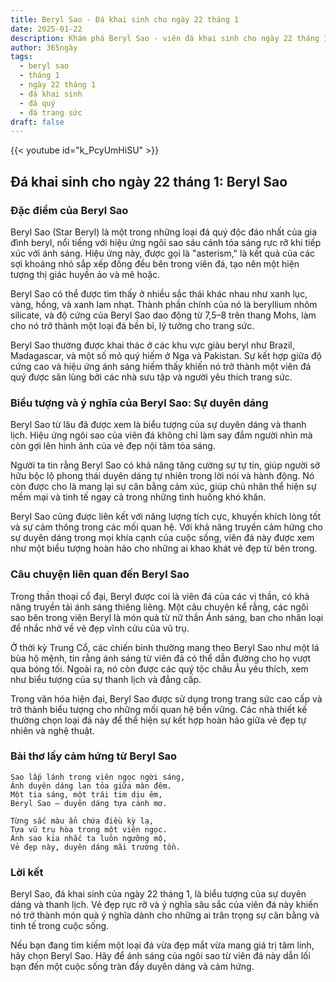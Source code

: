 ```yaml
---
title: Beryl Sao - Đá khai sinh cho ngày 22 tháng 1
date: 2025-01-22
description: Khám phá Beryl Sao - viên đá khai sinh cho ngày 22 tháng 1, biểu tượng của Sự duyên dáng. Cùng tìm hiểu ý nghĩa sâu sắc của viên đá độc đáo này.
author: 365ngày
tags:
  - beryl sao
  - tháng 1
  - ngày 22 tháng 1
  - đá khai sinh
  - đá quý
  - đá trang sức
draft: false
---
```


{{< youtube id="k_PcyUmHiSU" >}}


## Đá khai sinh cho ngày 22 tháng 1: Beryl Sao

### Đặc điểm của Beryl Sao

Beryl Sao (Star Beryl) là một trong những loại đá quý độc đáo nhất của gia đình beryl, nổi tiếng với hiệu ứng ngôi sao sáu cánh tỏa sáng rực rỡ khi tiếp xúc với ánh sáng. Hiệu ứng này, được gọi là "asterism," là kết quả của các sợi khoáng nhỏ sắp xếp đồng đều bên trong viên đá, tạo nên một hiện tượng thị giác huyền ảo và mê hoặc.

Beryl Sao có thể được tìm thấy ở nhiều sắc thái khác nhau như xanh lục, vàng, hồng, và xanh lam nhạt. Thành phần chính của nó là beryllium nhôm silicate, và độ cứng của Beryl Sao dao động từ 7,5–8 trên thang Mohs, làm cho nó trở thành một loại đá bền bỉ, lý tưởng cho trang sức.

Beryl Sao thường được khai thác ở các khu vực giàu beryl như Brazil, Madagascar, và một số mỏ quý hiếm ở Nga và Pakistan. Sự kết hợp giữa độ cứng cao và hiệu ứng ánh sáng hiếm thấy khiến nó trở thành một viên đá quý được săn lùng bởi các nhà sưu tập và người yêu thích trang sức.

### Biểu tượng và ý nghĩa của Beryl Sao: Sự duyên dáng

Beryl Sao từ lâu đã được xem là biểu tượng của sự duyên dáng và thanh lịch. Hiệu ứng ngôi sao của viên đá không chỉ làm say đắm người nhìn mà còn gợi lên hình ảnh của vẻ đẹp nội tâm tỏa sáng.

Người ta tin rằng Beryl Sao có khả năng tăng cường sự tự tin, giúp người sở hữu bộc lộ phong thái duyên dáng tự nhiên trong lời nói và hành động. Nó còn được cho là mang lại sự cân bằng cảm xúc, giúp chủ nhân thể hiện sự mềm mại và tinh tế ngay cả trong những tình huống khó khăn.

Beryl Sao cũng được liên kết với năng lượng tích cực, khuyến khích lòng tốt và sự cảm thông trong các mối quan hệ. Với khả năng truyền cảm hứng cho sự duyên dáng trong mọi khía cạnh của cuộc sống, viên đá này được xem như một biểu tượng hoàn hảo cho những ai khao khát vẻ đẹp từ bên trong.

### Câu chuyện liên quan đến Beryl Sao

Trong thần thoại cổ đại, Beryl được coi là viên đá của các vị thần, có khả năng truyền tải ánh sáng thiêng liêng. Một câu chuyện kể rằng, các ngôi sao bên trong viên Beryl là món quà từ nữ thần Ánh sáng, ban cho nhân loại để nhắc nhở về vẻ đẹp vĩnh cửu của vũ trụ.

Ở thời kỳ Trung Cổ, các chiến binh thường mang theo Beryl Sao như một lá bùa hộ mệnh, tin rằng ánh sáng từ viên đá có thể dẫn đường cho họ vượt qua bóng tối. Ngoài ra, nó còn được các quý tộc châu Âu yêu thích, xem như biểu tượng của sự thanh lịch và đẳng cấp.

Trong văn hóa hiện đại, Beryl Sao được sử dụng trong trang sức cao cấp và trở thành biểu tượng cho những mối quan hệ bền vững. Các nhà thiết kế thường chọn loại đá này để thể hiện sự kết hợp hoàn hảo giữa vẻ đẹp tự nhiên và nghệ thuật.

### Bài thơ lấy cảm hứng từ Beryl Sao

```
Sao lấp lánh trong viên ngọc ngời sáng,  
Ánh duyên dáng lan tỏa giữa màn đêm.  
Một tia sáng, một trái tim dịu êm,  
Beryl Sao – duyên dáng tựa cánh mơ.  

Từng sắc màu ẩn chứa điều kỳ lạ,  
Tựa vũ trụ hòa trong một viên ngọc.  
Ánh sao kia nhắc ta luôn ngưỡng mộ,  
Vẻ đẹp này, duyên dáng mãi trường tồn.  
```

### Lời kết

Beryl Sao, đá khai sinh của ngày 22 tháng 1, là biểu tượng của sự duyên dáng và thanh lịch. Vẻ đẹp rực rỡ và ý nghĩa sâu sắc của viên đá này khiến nó trở thành món quà ý nghĩa dành cho những ai trân trọng sự cân bằng và tinh tế trong cuộc sống.

Nếu bạn đang tìm kiếm một loại đá vừa đẹp mắt vừa mang giá trị tâm linh, hãy chọn Beryl Sao. Hãy để ánh sáng của ngôi sao từ viên đá này dẫn lối bạn đến một cuộc sống tràn đầy duyên dáng và cảm hứng.